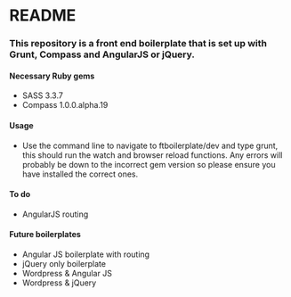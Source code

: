 # README #

### This repository is a front end boilerplate that is set up with Grunt, Compass and AngularJS or jQuery. ###


#### Necessary Ruby gems ####

* SASS 3.3.7
* Compass 1.0.0.alpha.19


#### Usage ####

* Use the command line to navigate to ftboilerplate/dev and type grunt, this should run the watch and browser reload functions. Any errors will probably be down to the incorrect gem version so please ensure you have installed the correct ones.


#### To do ####

* AngularJS routing


#### Future boilerplates ####

* Angular JS boilerplate with routing
* jQuery only boilerplate
* Wordpress & Angular JS
* Wordpress & jQuery